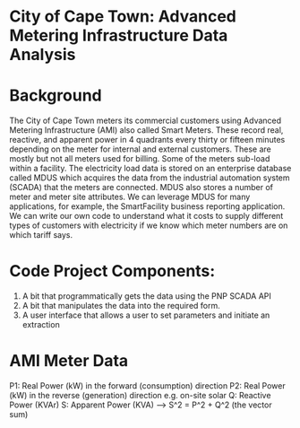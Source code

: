 # City of Cape Town: Advanced Metering Infrastructure Data Analysis

# Background 
The City of Cape Town meters its commercial customers using Advanced Metering Infrastructure (AMI) also called Smart Meters. These record real, reactive, and apparent power in 4 quadrants every thirty or fifteen minutes depending on the meter for internal and external customers. These are mostly but not all meters used for billing. Some of the meters sub-load within a facility. The electricity load data is stored on an enterprise database called MDUS which acquires the data from the industrial automation system (SCADA) that the meters are connected. MDUS also stores a number of meter and meter site attributes. We can leverage MDUS for many applications, for example, the SmartFacility business reporting application. We can write our own code to understand what it costs to supply different types of customers with electricity if we know which meter numbers are on which tariff says. 

# Code Project Components: 
1. A bit that programmatically gets the data using the PNP SCADA API 
2. A bit that manipulates the data into the required form. 
3. A user interface that allows a user to set parameters and initiate an extraction

# AMI Meter Data
P1: Real Power (kW) in the forward (consumption) direction 
P2: Real Power (kW) in the reverse (generation) direction e.g. on-site solar 
Q: Reactive Power (KVAr) 
S: Apparent Power (KVA) --> S^2 = P^2 + Q^2	(the vector sum) 
